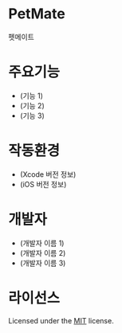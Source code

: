# PetMate
펫메이트
# 주요기능
- (기능 1)
- (기능 2)
- (기능 3)

# 작동환경
- (Xcode 버전 정보)
- (iOS 버전 정보)

# 개발자
- (개발자 이름 1)
- (개발자 이름 2)
- (개발자 이름 3)

# 라이선스
Licensed under the [MIT](LICENSE) license.

